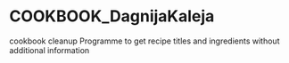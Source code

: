 # COOKBOOK_DagnijaKaleja
cookbook cleanup
Programme to get recipe titles and ingredients without additional information
